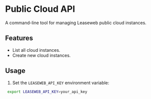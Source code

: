 # Public Cloud API

A command-line tool for managing Leaseweb public cloud instances.

## Features
- List all cloud instances.
- Create new cloud instances.

## Usage

1. Set the `LEASEWEB_API_KEY` environment variable:
  ```bash
   export LEASEWEB_API_KEY=your_api_key
  ```